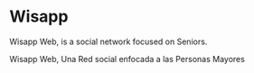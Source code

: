 # Wisapp
Wisapp Web, is a social network focused on Seniors. 


Wisapp Web, Una Red social enfocada a las Personas Mayores


